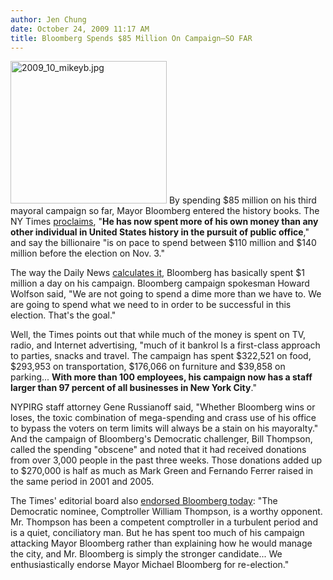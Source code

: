 ```yaml
---
author: Jen Chung
date: October 24, 2009 11:17 AM
title: Bloomberg Spends $85 Million On Campaign—SO FAR
---
```


<p><span class="mt-enclosure mt-enclosure-image" style="display: inline;"> <img alt="2009_10_mikeyb.jpg" src="https://web.archive.org/web/20110623131859im_/http://gothamist.com/attachments/jen/2009_10_mikeyb.jpg" width="250" height="228" class="image-left"> </span>By spending $85 million on his third mayoral campaign so far, Mayor Bloomberg entered the history books. The NY Times <a href="https://web.archive.org/web/20110623131859/http://www.nytimes.com/2009/10/24/nyregion/24mayor.html?ref=nyregion">proclaims</a>, &quot;<strong>He has now spent more of his own money than any other individual in United States history in the pursuit of public office</strong>,&quot; and say the billionaire &quot;is on pace to spend between $110 million and $140 million before the election on Nov. 3.&quot;</p>

<p>The way the Daily News <a href="https://web.archive.org/web/20110623131859/http://www.nydailynews.com/news/election_2009/2009/10/23/2009-10-23_mayor_bloomberg_spends_close_to_1m_a_day_in_.html">calculates it</a>, Bloomberg has basically spent $1 million a day on his campaign.  Bloomberg campaign spokesman Howard Wolfson said, &quot;We are not going to spend a dime more than we have to. We are going to spend what we need to in order to be successful in this election. That&apos;s the goal.&quot;</p>

<p>Well, the Times points out that while much of the money is spent on TV, radio, and Internet advertising, &quot;much of it bankrol ls a first-class approach to parties, snacks and travel. The campaign has spent $322,521 on food, $293,953 on transportation, $176,066 on furniture and $39,858 on parking... <strong>With more than 100 employees, his campaign now has a staff larger than 97 percent of all businesses in New York City</strong>.&quot; </p>

<p>NYPIRG staff attorney Gene Russianoff said, &quot;Whether Bloomberg wins or loses, the toxic combination of mega-spending and crass use of his office to bypass the voters on term limits will always be a stain on his mayoralty.&quot; And the campaign of Bloomberg&apos;s Democratic challenger, Bill Thompson, called the spending &quot;obscene&quot; and noted that it had received donations from over 3,000 people in the past three weeks.  Those donations added up to $270,000 is half as much as Mark Green and Fernando Ferrer raised in the same period in 2001 and 2005.  </p>

<p>The Times&apos; editorial board also <a href="https://web.archive.org/web/20110623131859/http://www.nytimes.com/2009/10/24/opinion/24sat1.html?ref=opinion">endorsed Bloomberg today</a>: &quot;The Democratic nominee, Comptroller William Thompson, is a worthy opponent. Mr. Thompson has been a competent comptroller in a turbulent period and is a quiet, conciliatory man. But he has spent too much of his campaign attacking Mayor Bloomberg rather than explaining how he would manage the city, and Mr. Bloomberg is simply the stronger candidate... We enthusiastically endorse Mayor Michael Bloomberg for re-election.&quot;</p>